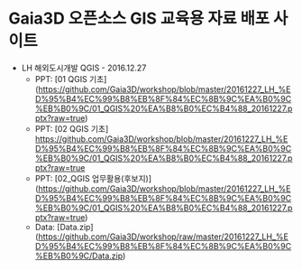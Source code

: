 # Gaia3D 오픈소스 GIS 교육용 자료 배포 사이트
* LH 해외도시개발 QGIS - 2016.12.27
  * PPT: [01 QGIS 기초] (https://github.com/Gaia3D/workshop/blob/master/20161227_LH_%ED%95%B4%EC%99%B8%EB%8F%84%EC%8B%9C%EA%B0%9C%EB%B0%9C/01_QGIS%20%EA%B8%B0%EC%B4%88_20161227.pptx?raw=true)
  * PPT: [02 QGIS 기초] <https://github.com/Gaia3D/workshop/blob/master/20161227_LH_%ED%95%B4%EC%99%B8%EB%8F%84%EC%8B%9C%EA%B0%9C%EB%B0%9C/01_QGIS%20%EA%B8%B0%EC%B4%88_20161227.pptx?raw=true>
  * PPT: [02_QGIS 업무활용(후보지)] (https://github.com/Gaia3D/workshop/blob/master/20161227_LH_%ED%95%B4%EC%99%B8%EB%8F%84%EC%8B%9C%EA%B0%9C%EB%B0%9C/01_QGIS%20%EA%B8%B0%EC%B4%88_20161227.pptx?raw=true)
  * Data: [Data.zip]  (https://github.com/Gaia3D/workshop/raw/master/20161227_LH_%ED%95%B4%EC%99%B8%EB%8F%84%EC%8B%9C%EA%B0%9C%EB%B0%9C/Data.zip)
